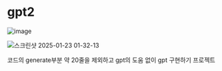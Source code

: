 # gpt2

![image](https://github.com/user-attachments/assets/70ef6296-cf86-48de-a105-fd7e88ea1094)




![스크린샷 2025-01-23 01-32-13](https://github.com/user-attachments/assets/2191d558-a3b9-4c83-a5c2-38476d42c0df)

코드의 generate부분 약 20줄을 제외하고 gpt의 도움 없이 gpt 구현하기 프로젝트

